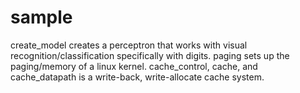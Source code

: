 # sample
create_model creates a perceptron that works with visual recognition/classification specifically with digits. 
paging sets up the paging/memory of a linux kernel. 
cache_control, cache, and cache_datapath is a write-back, write-allocate cache system.
